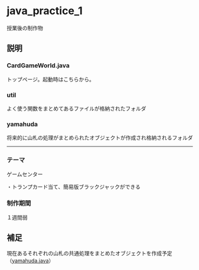 # java_practice_1
授業後の制作物

## 説明
### CardGameWorld.java
トップページ。起動時はこちらから。
### util
よく使う関数をまとめてあるファイルが格納されたフォルダ
### yamahuda
将来的に山札の処理がまとめられたオブジェクトが作成され格納されるフォルダ

--------------------

### テーマ
ゲームセンター

・トランプカード当て、簡易版ブラックジャックができる

### 制作期間
１週間弱


## 補足
現在あるそれぞれの山札の共通処理をまとめたオブジェクトを作成予定（[yamahuda.java](/yamahuda/Yamahuda.java)）
